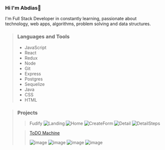 ### Hi I'm Abdias👋

I'm Full Stack Developer in constantly learning, passionate about technology, web apps, algorithms, problem solving and data structures.

> ### Languages and Tools
>
> - JavaScript
> - React
> - Redux
> - Node
> - Git
> - Express
> - Postgres
> - Sequelize
> - Java
> - CSS
> - HTML 

> ### Projects 
>
> > Fudify
> > ![Landing](https://user-images.githubusercontent.com/59884269/147028866-0377a6ca-db69-4d32-86ec-9c9043267842.PNG) ![Home](https://user-images.githubusercontent.com/59884269/147028881-c1208bc6-3394-4135-837d-e94269e21c24.PNG) ![CreateForm](https://user-images.githubusercontent.com/59884269/147028906-8fdd0a88-d0b6-403d-9bb1-981d35fa4d42.PNG) ![Detail](https://user-images.githubusercontent.com/59884269/147028912-297c00dd-c12d-47b7-aaff-ce411c924a55.PNG) ![DetailSteps](https://user-images.githubusercontent.com/59884269/147028935-ea5c4d34-757a-4f8d-901d-c3c3bf9f5822.PNG)
> 
> > [ToDO Machine](https://abdiasejr.github.io/first-app/)
> > 
> > ![image](https://user-images.githubusercontent.com/59884269/147029331-b3da7b08-3c06-4909-ab0e-d17bd2bb4b3f.png) ![image](https://user-images.githubusercontent.com/59884269/147029383-a481f276-9320-411f-9959-85eae52d6018.png) ![image](https://user-images.githubusercontent.com/59884269/147029484-1f83463b-d64a-4cac-b414-a7cb2549cd15.png) ![image](https://user-images.githubusercontent.com/59884269/147029530-f159bfa6-2628-4868-b667-8739097958ba.png)

